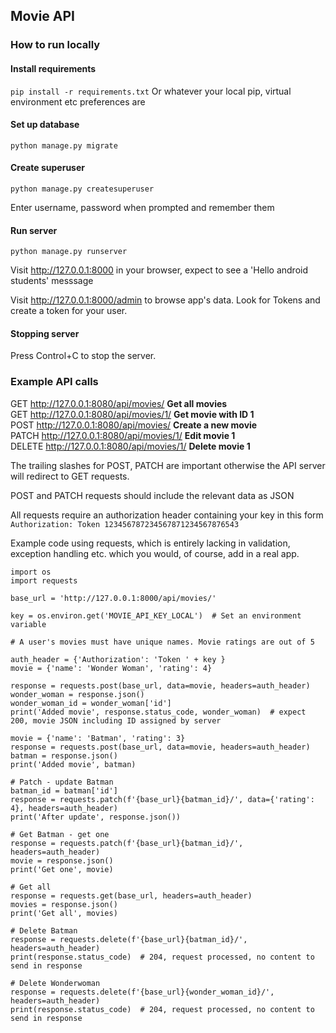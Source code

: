 ## Movie API 

### How to run locally 

#### Install requirements

`pip install -r requirements.txt`   Or whatever your local pip, virtual environment etc preferences are 

#### Set up database 

`python manage.py migrate`

#### Create superuser 

`python manage.py createsuperuser`

Enter username, password when prompted and remember them

#### Run server 

`python manage.py runserver`

Visit http://127.0.0.1:8000 in your browser, expect to see a 'Hello android students' messsage

Visit http://127.0.0.1:8000/admin to browse app's data. Look for Tokens and create a token for your user. 

#### Stopping server 

Press Control+C to stop the server. 

### Example API calls

GET http://127.0.0.1:8080/api/movies/   **Get all movies**  
GET http://127.0.0.1:8080/api/movies/1/   **Get movie with ID 1**  
POST http://127.0.0.1:8080/api/movies/   **Create a new movie**  
PATCH http://127.0.0.1:8080/api/movies/1/   **Edit movie 1**   
DELETE http://127.0.0.1:8080/api/movies/1/   **Delete movie 1**   

The trailing slashes for POST, PATCH are important otherwise the API server will redirect to GET requests. 

POST and PATCH requests should include the relevant data as JSON 

All requests require an authorization header containing your key in this form `Authorization: Token 123456787234567871234567876543`

Example code using requests, which is entirely lacking in validation, exception handling etc. which you would, of course, add in a real app. 

```
import os 
import requests 

base_url = 'http://127.0.0.1:8000/api/movies/'

key = os.environ.get('MOVIE_API_KEY_LOCAL')  # Set an environment variable

# A user's movies must have unique names. Movie ratings are out of 5

auth_header = {'Authorization': 'Token ' + key }
movie = {'name': 'Wonder Woman', 'rating': 4}

response = requests.post(base_url, data=movie, headers=auth_header)
wonder_woman = response.json()
wonder_woman_id = wonder_woman['id']
print('Added movie', response.status_code, wonder_woman)  # expect 200, movie JSON including ID assigned by server 

movie = {'name': 'Batman', 'rating': 3}
response = requests.post(base_url, data=movie, headers=auth_header)
batman = response.json()
print('Added movie', batman)

# Patch - update Batman 
batman_id = batman['id']
response = requests.patch(f'{base_url}{batman_id}/', data={'rating': 4}, headers=auth_header)
print('After update', response.json())

# Get Batman - get one 
response = requests.patch(f'{base_url}{batman_id}/', headers=auth_header)
movie = response.json()
print('Get one', movie)

# Get all 
response = requests.get(base_url, headers=auth_header)
movies = response.json()
print('Get all', movies)

# Delete Batman 
response = requests.delete(f'{base_url}{batman_id}/', headers=auth_header)
print(response.status_code)  # 204, request processed, no content to send in response 

# Delete Wonderwoman 
response = requests.delete(f'{base_url}{wonder_woman_id}/', headers=auth_header)
print(response.status_code)  # 204, request processed, no content to send in response 
```

